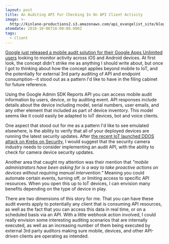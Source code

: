 ```yaml
---
layout: post
title: An Auditing API For Checking In On API Client Activity
image: >-
  http://kinlane-productions2.s3.amazonaws.com/api_evangelist_site/blog/google_auditing.gif
atomdate: 2016-10-06T18:00:00.000Z
tags:
  - Client
---
```

[Google just released a mobile audit solution for their Google Apps Unlimited users](https://gsuite-developers.googleblog.com/2016/05/google-mobile-management-introducing.html) looking to monitor activity across iOS and Android devices. At first look, the concept didn't strike me as anything I should write about, but once I got to thinking about how the concept applies beyond mobile to IoT, and the potentially for external 3rd party auditing of API and endpoint consumption--it stood out as a pattern I'd like to have in the filing cabinet for future reference.

Using the Google Admin SDK Reports API you can access mobile audit information by users, device, or by auditing event. API responses include details about the device including model, serial numbers, user emails, and any other element that included as part of device inventory. This model seems like it could easily be adapted to IoT devices, bot and voice clients.

One aspect that stood out for me as a pattern I'd like to see emulated elsewhere, is the ability to verify that all of your deployed devices are running the latest security updates. After [the recent IoT launched DDOS attack on Krebs on Security](https://krebsonsecurity.com/2016/09/krebsonsecurity-hit-with-record-ddos/), I would suggest that the security camera industry needs to consider implementing an audit API, with the ability to check for camera device security updates.

Another area that caught my attention was their mention that _"mobile administrators have been asking for is a way to take proactive actions on devices without requiring manual intervention."_ Meaning you could automate certain events, turning off, or limiting access to specific API resources. When you open this up to IoT devices, I can envision many benefits depending on the type of device in play.

There are two dimensions of this story for me. That you can have these audit events apply to potentially any client that is consuming API resources, as well as the fact that you can access this data in real time, or on a scheduled basis via an API. With a little webhook action involved, I could really envision some interesting auditing scenarios that are internally executed, as well as an increasing number of them being executed by external 3rd party auditors making sure mobile, devices, and other API-driven clients are operating as intended.